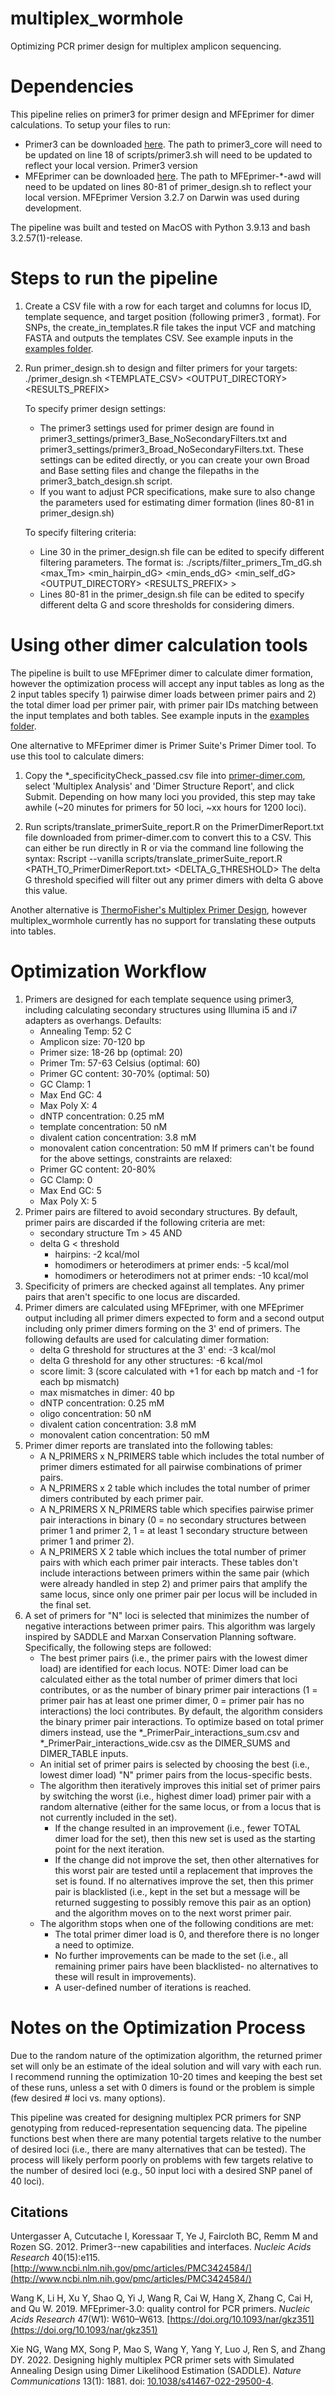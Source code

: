 # multiplex_wormhole
Optimizing PCR primer design for multiplex amplicon sequencing.

# Dependencies
This pipeline relies on primer3 for primer design and MFEprimer for dimer calculations. To setup your files to run:
- Primer3 can be downloaded [here](https://github.com/primer3-org/primer3/releases). The path to primer3_core will need to be updated on line 18 of scripts/primer3.sh will need to be updated to reflect your local version. Primer3 version
- MFEprimer can be downloaded [here](https://www.mfeprimer.com/mfeprimer-3.1/#2-command-line-version). The path to MFEprimer-*-awd will need to be updated on lines 80-81 of primer_design.sh to reflect your local version. MFEprimer Version 3.2.7 on Darwin was used during development. 

The pipeline was built and tested on MacOS with Python 3.9.13 and bash 3.2.57(1)-release.

# Steps to run the pipeline
1. Create a CSV file with a row for each target and columns for locus ID, template sequence, and target position (following primer3 <start bp>,<length> format). For SNPs, the create_in_templates.R file takes the input VCF and matching FASTA and outputs the templates CSV. See example inputs in the [examples folder](https://github.com/mhallerud/multiplex_wormhole/examples).

2. Run primer_design.sh to design and filter primers for your targets:
   ./primer_design.sh <TEMPLATE_CSV> <OUTPUT_DIRECTORY> <RESULTS_PREFIX>

   To specify primer design settings:
   - The primer3 settings used for primer design are found in primer3_settings/primer3_Base_NoSecondaryFilters.txt and primer3_settings/primer3_Broad_NoSecondaryFilters.txt. These settings can be edited directly, or you can create your own Broad and Base setting files and change the filepaths in the primer3_batch_design.sh script.
   - If you want to adjust PCR specifications, make sure to also change the parameters used for estimating dimer formation (lines 80-81 in primer_design.sh)

   To specify filtering criteria:
   - Line 30 in the primer_design.sh file can be edited to specify different filtering parameters. The format is:
   ./scripts/filter_primers_Tm_dG.sh <max_Tm> <min_hairpin_dG> <min_ends_dG> <min_self_dG> <OUTPUT_DIRECTORY> <RESULTS_PREFIX> > <LOGFILE>
   - Lines 80-81 in the primer_design.sh file can be edited to specify different delta G and score thresholds for considering dimers.

# Using other dimer calculation tools
The pipeline is built to use MFEprimer dimer to calculate dimer formation, however the optimization process will accept any input tables as long as the 2 input tables specify 1) pairwise dimer loads between primer pairs and 2) the total dimer load per primer pair, with primer pair IDs matching between the input templates and both tables. See example inputs in the [examples folder](https://github.com/mhallerud/multiplex_wormhole/examples).

One alternative to MFEprimer dimer is Primer Suite's Primer Dimer tool. To use this tool to calculate dimers:
1. Copy the *_specificityCheck_passed.csv file into [primer-dimer.com](https://primer-dimer.com), select 'Multiplex Analysis' and 'Dimer Structure Report', and click Submit. Depending on how many loci you provided, this step may take awhile (~20 minutes for primers for 50 loci, ~xx hours for 1200 loci).

2. Run scripts/translate_primerSuite_report.R on the PrimerDimerReport.txt file downloaded from primer-dimer.com to convert this to a CSV. This can either be run directly in R or via the command line following the syntax:
   Rscript --vanilla scripts/translate_primerSuite_report.R <PATH_TO_PrimerDimerReport.txt> <DELTA_G_THRESHOLD>
The delta G threshold specified will filter out any primer dimers with delta G above this value.

Another alternative is [ThermoFisher's Multiplex Primer Design](https://www.thermofisher.com/us/en/home/brands/thermo-scientific/molecular-biology/molecular-biology-learning-center/molecular-biology-resource-library/thermo-scientific-web-tools/multiple-primer-analyzer.html), however multiplex_wormhole currently has no support for translating these outputs into tables.

# Optimization Workflow
1. Primers are designed for each template sequence using primer3, including calculating secondary structures using Illumina i5 and i7 adapters as overhangs.
  Defaults:
   - Annealing Temp: 52 C
   - Amplicon size: 70-120 bp
   - Primer size: 18-26 bp (optimal: 20)
   - Primer Tm: 57-63 Celsius (optimal: 60)
   - Primer GC content: 30-70% (optimal: 50)
   - GC Clamp: 1
   - Max End GC: 4
   - Max Poly X: 4
   - dNTP concentration: 0.25 mM
   - template concentration: 50 nM
   - divalent cation concentration: 3.8 mM
    - monovalent cation concentration: 50 mM
  If primers can't be found for the above settings, constraints are relaxed:
    - Primer GC content: 20-80%
    - GC Clamp: 0
    - Max End GC: 5
    - Max Poly X: 5
2. Primer pairs are filtered to avoid secondary structures. By default, primer pairs are discarded if the following criteria are met:
    - secondary structure Tm > 45
        AND
    - delta G < threshold
        - hairpins: -2 kcal/mol
        - homodimers or heterodimers at primer ends: -5 kcal/mol
        - homodimers or heterodimers not at primer ends: -10 kcal/mol
3. Specificity of primers are checked against all templates. Any primer pairs that aren't specific to one locus are discarded.
4. Primer dimers are calculated using MFEprimer, with one MFEprimer output including all primer dimers expected to form and a second output including only primer dimers forming on the 3' end of primers. The following defaults are used for calculating dimer formation:
    - delta G threshold for structures at the 3' end: -3 kcal/mol
    - delta G threshold for any other structures: -6 kcal/mol
    - score limit: 3 (score calculated with +1 for each bp match and -1 for each bp mismatch)
    - max mismatches in dimer: 40 bp
    - dNTP concentration: 0.25 mM
    - oligo concentration: 50 nM
    - divalent cation concentration: 3.8 mM
    - monovalent cation concentration: 50 mM
6. Primer dimer reports are translated into the following tables:
    - A N_PRIMERS x N_PRIMERS table which includes the total number of primer dimers estimated for all pairwise combinations of primer pairs.
    - A N_PRIMERS x 2 table which includes the total number of primer dimers contributed by each primer pair.
    - A N_PRIMERS X N_PRIMERS table which specifies pairwise primer pair interactions in binary (0 = no secondary structures between primer 1 and primer 2, 1 = at least 1 secondary structure between primer 1 and primer 2).
    - A N_PRIMERS X 2 table which inclues the total number of primer pairs with which each primer pair interacts.
   These tables don't include interactions between primers within the same pair (which were already handled in step 2) and primer pairs that amplify the same locus, since only one primer pair per locus will be included in the final set.
7. A set of primers for "N" loci is selected that minimizes the number of negative interactions between primer pairs. This algorithm was largely inspired by SADDLE and Marxan Conservation Planning software. Specifically, the following steps are followed:
     - The best primer pairs (i.e., the primer pairs with the lowest dimer load) are identified for each locus.
           NOTE: Dimer load can be calculated either as the total number of primer dimers that loci contributes, or as the number of binary primer pair interactions (1 = primer pair has at least one primer dimer, 0 = primer pair has no interactions) the loci contributes. By default, the algorithm considers the binary primer pair interactions. To optimize based on total primer dimers instead, use the *_PrimerPair_interactions_sum.csv and *_PrimerPair_interactions_wide.csv as the DIMER_SUMS and DIMER_TABLE inputs. 
     - An initial set of primer pairs is selected by choosing the best (i.e., lowest dimer load) "N" primer pairs from the locus-specific bests.
     - The algorithm then iteratively improves this initial set of primer pairs by switching the worst (i.e., highest dimer load) primer pair with a random alternative (either for the same locus, or from a locus that is not currently included in the set).
         - If the change resulted in an improvement (i.e., fewer TOTAL dimer load for the set), then this new set is used as the starting point for the next iteration.
         - If the change did not improve the set, then other alternatives for this worst pair are tested until a replacement that improves the set is found. If no alternatives improve the set, then this primer pair is blacklisted (i.e., kept in the set but a message will be returned suggesting to possibly remove this pair as an option) and the algorithm moves on to the next worst primer pair.
      - The algorithm stops when one of the following conditions are met:
         - The total primer dimer load is 0, and therefore there is no longer a need to optimize.
         - No further improvements can be made to the set (i.e., all remaining primer pairs have been blacklisted- no alternatives to these will result in improvements).
         - A user-defined number of iterations is reached.

# Notes on the Optimization Process
Due to the random nature of the optimization algorithm, the returned primer set will only be an estimate of the ideal solution and will vary with each run. I recommend running the optimization 10-20 times and keeping the best set of these runs, unless a set with 0 dimers is found or the problem is simple (few desired # loci vs. many options).

This pipeline was created for designing multiplex PCR primers for SNP genotyping from reduced-representation sequencing data. The pipeline functions best when there are many potential targets relative to the number of desired loci (i.e., there are many alternatives that can be tested). The process will likely perform poorly on problems with few targets relative to the number of desired loci (e.g., 50 input loci with a desired SNP panel of 40 loci).

## Citations
Untergasser A, Cutcutache I, Koressaar T, Ye J, Faircloth BC, Remm M and Rozen SG. 2012. Primer3--new capabilities and interfaces. *Nucleic Acids Research* 40(15):e115. [http://www.ncbi.nlm.nih.gov/pmc/articles/PMC3424584/](http://www.ncbi.nlm.nih.gov/pmc/articles/PMC3424584/)

Wang K, Li H, Xu Y, Shao Q, Yi J, Wang R, Cai W, Hang X, Zhang C, Cai H, and Qu W. 2019. MFEprimer-3.0: quality control for PCR primers.
*Nucleic Acids Research* 47(W1): W610–W613. [https://doi.org/10.1093/nar/gkz351](https://doi.org/10.1093/nar/gkz351)

Xie NG, Wang MX, Song P, Mao S, Wang Y, Yang Y, Luo J, Ren S, and Zhang DY. 2022. Designing highly multiplex PCR primer sets with Simulated Annealing Design using Dimer Likelihood Estimation (SADDLE). *Nature Communications* 13(1): 1881. doi: [10.1038/s41467-022-29500-4](https://doi.org/10.1038/s41467-022-29500-4). 
